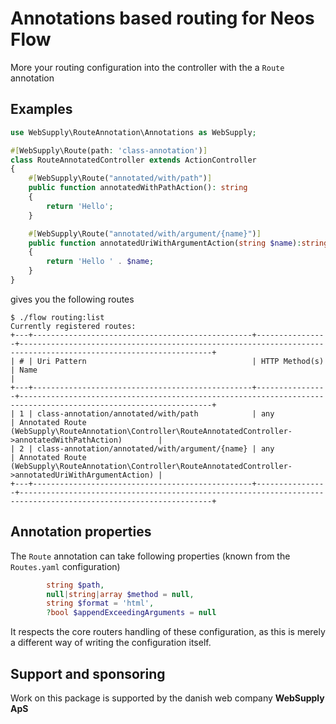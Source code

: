 # Annotations based routing for Neos Flow

More your routing configuration into the controller with the a `Route` annotation

## Examples

```php
use WebSupply\RouteAnnotation\Annotations as WebSupply;

#[WebSupply\Route(path: 'class-annotation')]
class RouteAnnotatedController extends ActionController
{
    #[WebSupply\Route("annotated/with/path")]
    public function annotatedWithPathAction(): string
    {
        return 'Hello';
    }

    #[WebSupply\Route("annotated/with/argument/{name}")]
    public function annotatedUriWithArgumentAction(string $name):string
    {
        return 'Hello ' . $name;
    }
}
```

gives you the following routes
```
$ ./flow routing:list
Currently registered routes:
+---+-------------------------------------------------+----------------+-----------------------------------------------------------------------------------------------------------------+
| # | Uri Pattern                                     | HTTP Method(s) | Name                                                                                                            |
+---+-------------------------------------------------+----------------+-----------------------------------------------------------------------------------------------------------------+
| 1 | class-annotation/annotated/with/path            | any            | Annotated Route (WebSupply\RouteAnnotation\Controller\RouteAnnotatedController->annotatedWithPathAction)        |
| 2 | class-annotation/annotated/with/argument/{name} | any            | Annotated Route (WebSupply\RouteAnnotation\Controller\RouteAnnotatedController->annotatedUriWithArgumentAction) |
+---+-------------------------------------------------+----------------+-----------------------------------------------------------------------------------------------------------------+
```

## Annotation properties

The `Route` annotation can take following properties (known from the `Routes.yaml` configuration)

```php
        string $path,
        null|string|array $method = null,
        string $format = 'html',
        ?bool $appendExceedingArguments = null
```

It respects the core routers handling of these configuration, as this is merely a different way of writing the configuration itself.

## Support and sponsoring
Work on this package is supported by the danish web company **WebSupply ApS** 
